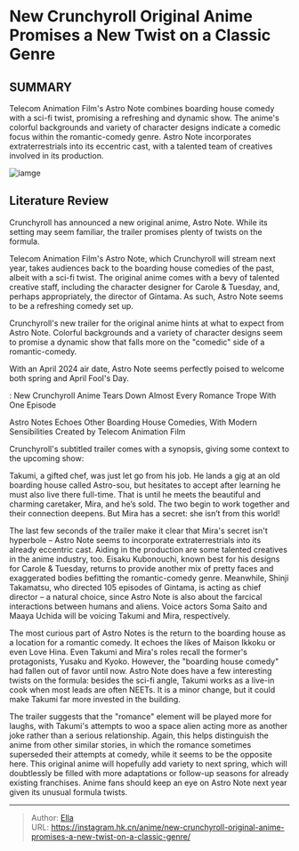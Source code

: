 # New Crunchyroll Original Anime Promises a New Twist on a Classic Genre


## SUMMARY 



  Telecom Animation Film&#39;s Astro Note combines boarding house comedy with a sci-fi twist, promising a refreshing and dynamic show.   The anime&#39;s colorful backgrounds and variety of character designs indicate a comedic focus within the romantic-comedy genre.   Astro Note incorporates extraterrestrials into its eccentric cast, with a talented team of creatives involved in its production.  

![iamge](https://static1.srcdn.com/wordpress/wp-content/uploads/2023/12/astro-note-banner.png)

## Literature Review

Crunchyroll has announced a new original anime, Astro Note. While its setting may seem familiar, the trailer promises plenty of twists on the formula.




Telecom Animation Film&#39;s Astro Note, which Crunchyroll will stream next year, takes audiences back to the boarding house comedies of the past, albeit with a sci-fi twist. The original anime comes with a bevy of talented creative staff, including the character designer for Carole &amp; Tuesday, and, perhaps appropriately, the director of Gintama. As such, Astro Note seems to be a refreshing comedy set up.




Crunchyroll&#39;s new trailer for the original anime hints at what to expect from Astro Note. Colorful backgrounds and a variety of character designs seem to promise a dynamic show that falls more on the &#34;comedic&#34; side of a romantic-comedy.

With an April 2024 air date, Astro Note seems perfectly poised to welcome both spring and April Fool&#39;s Day.

 : New Crunchyroll Anime Tears Down Almost Every Romance Trope With One Episode


 Astro Notes Echoes Other Boarding House Comedies, With Modern Sensibilities 
Created by Telecom Animation Film
         

Crunchyroll&#39;s subtitled trailer comes with a synopsis, giving some context to the upcoming show:


Takumi, a gifted chef, was just let go from his job. He lands a gig at an old boarding house called Astro-sou, but hesitates to accept after learning he must also live there full-time. That is until he meets the beautiful and charming caretaker, Mira, and he’s sold. The two begin to work together and their connection deepens. But Mira has a secret: she isn’t from this world!





The last few seconds of the trailer make it clear that Mira&#39;s secret isn&#39;t hyperbole – Astro Note seems to incorporate extraterrestrials into its already eccentric cast. Aiding in the production are some talented creatives in the anime industry, too. Eisaku Kubonouchi, known best for his designs for Carole &amp; Tuesday, returns to provide another mix of pretty faces and exaggerated bodies befitting the romantic-comedy genre. Meanwhile, Shinji Takamatsu, who directed 105 episodes of Gintama, is acting as chief director – a natural choice, since Astro Note is also about the farcical interactions between humans and aliens. Voice actors Soma Saito and Maaya Uchida will be voicing Takumi and Mira, respectively.

The most curious part of Astro Notes is the return to the boarding house as a location for a romantic comedy. It echoes the likes of Maison Ikkoku or even Love Hina. Even Takumi and Mira&#39;s roles recall the former&#39;s protagonists, Yusaku and Kyoko. However, the &#34;boarding house comedy&#34; had fallen out of favor until now. Astro Note does have a few interesting twists on the formula: besides the sci-fi angle, Takumi works as a live-in cook when most leads are often NEETs. It is a minor change, but it could make Takumi far more invested in the building.





 

The trailer suggests that the &#34;romance&#34; element will be played more for laughs, with Takumi&#39;s attempts to woo a space alien acting more as another joke rather than a serious relationship. Again, this helps distinguish the anime from other similar stories, in which the romance sometimes superseded their attempts at comedy, while it seems to be the opposite here. This original anime will hopefully add variety to next spring, which will doubtlessly be filled with more adaptations or follow-up seasons for already existing franchises. Anime fans should keep an eye on Astro Note next year given its unusual formula twists.



---

> Author: [Ella](https://instagram.hk.cn/)  
> URL: https://instagram.hk.cn/anime/new-crunchyroll-original-anime-promises-a-new-twist-on-a-classic-genre/  

